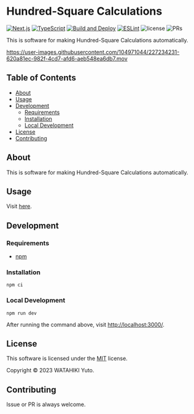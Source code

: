 # Hundred-Square Calculations

[![Next.js](https://img.shields.io/badge/Next.js-000000.svg?logo=next.js)](https://github.com/vercel/next.js/)
[![TypeScript](https://img.shields.io/badge/TypeScript-007ACC.svg?logo=typescript&logoColor=white)](https://github.com/microsoft/TypeScript)
[![Build and Deploy](https://github.com/chvmvd/hundred-square-calculations/actions/workflows/deploy.yml/badge.svg)](https://github.com/chvmvd/hundred-square-calculations/actions/workflows/deploy.yml)
[![ESLint](https://github.com/chvmvd/hundred-square-calculations/actions/workflows/eslint.yml/badge.svg)](https://github.com/chvmvd/hundred-square-calculations/actions/workflows/eslint.yml)
![license](https://img.shields.io/badge/license-MIT-informational.svg)
![PRs](https://img.shields.io/badge/PRs-welcome-brightgreen.svg)

This is software for making Hundred-Square Calculations automatically.

https://user-images.githubusercontent.com/104971044/227234231-620a81ec-982f-4cd7-afd6-aeb548ea6db7.mov

## Table of Contents

- [About](#about)
- [Usage](#usage)
- [Development](#development)
  - [Requirements](#requirements)
  - [Installation](#installation)
  - [Local Development](#local-development)
- [License](#license)
- [Contributing](#contributing)

## About

This is software for making Hundred-Square Calculations automatically.

## Usage

Visit [here](https://chvmvd.github.io/hundred-square-calculations/).

## Development

### Requirements

- [npm](https://github.com/npm/cli)

### Installation

```shell
npm ci
```

### Local Development

```shell
npm run dev
```

After running the command above, visit [http://localhost:3000/](http://localhost:3000/).

## License

This software is licensed under the [MIT](https://opensource.org/licenses/MIT) license.

Copyright © 2023 WATAHIKI Yuto.

## Contributing

Issue or PR is always welcome.
